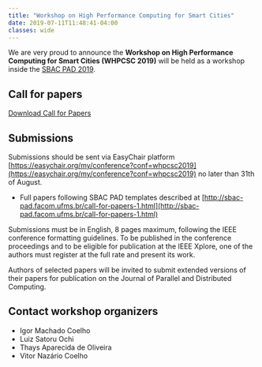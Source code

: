 ```yaml
---
title: "Workshop on High Performance Computing for Smart Cities"
date: 2019-07-11T11:48:41-04:00
classes: wide
---
```


We are very proud to announce the **Workshop on High Performance Computing for Smart Cities (WHPCSC 2019)** will be held as a workshop inside the [SBAC PAD 2019](http://sbac-pad.facom.ufms.br/).

## Call for papers
[Download Call for Papers](/whpcsc2019/cfp_whpcsc2019.pdf)

## Submissions

Submissions should be sent via EasyChair platform [https://easychair.org/my/conference?conf=whpcsc2019](https://easychair.org/my/conference?conf=whpcsc2019) no later than 31th of August.

* Full papers following SBAC PAD templates described at [http://sbac-pad.facom.ufms.br/call-for-papers-1.html](http://sbac-pad.facom.ufms.br/call-for-papers-1.html)

Submissions must be in English, 8 pages maximum, following the IEEE conference formatting guidelines. To be published in the conference proceedings and to be eligible for publication at the IEEE Xplore, one of the authors must register at the full rate and present its work.

Authors of selected papers will be invited to submit extended versions of their papers for publication on the Journal of Parallel and Distributed Computing.

## Contact workshop organizers

* Igor Machado Coelho
* Luiz Satoru Ochi
* Thays Aparecida de Oliveira
* Vitor Nazário Coelho
